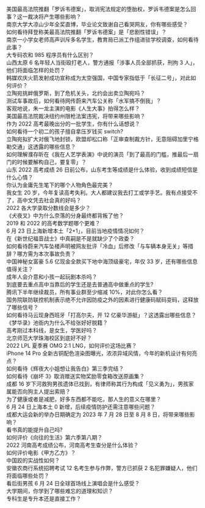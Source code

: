 美国最高法院推翻「罗诉韦德案」，取消宪法规定的堕胎权，罗诉韦德案是怎么回事？这一裁决将产生哪些影响？  
南京大学大凉山少年全奖直博，毕业论文致谢自己看哭网友，你有哪些感受？  
如何看待拜登称美最高法院推翻「罗诉韦德案」是「悲剧性错误」？  
南京一小学女老师高声训斥多名学生，教育局已派工作组进驻学校调查，如何看待此事？  
大专码农和 985 程序员有什么区别？  
山西太原 6 名年轻人当街殴打老人，警方通报「涉事人员全部抓获，刑拘 3 人」，他们将面临怎样的处罚？  
韩媒欢庆火箭发射成功宣称成为太空强国，中国专家指低于「长征二号」，对此如何评价？  
立陶宛挑衅俄罗斯，到了危机关头，北约会出卖立陶宛吗？  
测试车事故后，如何看待网传蔚来汽车公关称「水军搞不倒我」？  
客观地说，朱一龙主演的电影《人生大事》拍得怎么样？  
美国最高法院裁决纽约州限枪法案违宪，将带来哪些影响？  
作为 2022 高考最晚出分的一批学生，你有什么话想说？  
如何看待一个初二的孩子擅自拿压岁钱买 switch?  
立陶宛拟扩大对俄飞地封锁，欧盟却松口称「正审查制裁方针，无意阻碍加里宁格勒交通」这透露的哪些信息？  
如何理解濮存昕在《我在人艺学表演》中说的演员「到了最高的门槛，推最后一扇门的时候要解构自己，要复零」？  
山东 2022 高考成绩 26 日前公布，山东考生等成绩是什么体验，收到成绩短信是什么心情？  
你认为金庸先生笔下的哪个人物角色最完美？  
我女生 20 岁，今年复读高考失利。大人都建议我去打工或学手艺。我有点接受不了，高中文凭去社会真的好吗？  
2022 各大学录取分数线会是多少？  
《犬夜叉》中为什么奈落的分身最终都背叛了他？  
2019 和 2022 的高考数学题哪个更难？  
6 月 23 日上海新增本土「2+1」，目前当地疫情情况如何？  
在《新世纪福音战士》中真嗣是不是就缺少了个政委？  
如何看待蔚来汽车坠楼声明被网友批评「冷血」后修改「与车辆本身无关」等措辞？哪方需为本次事故负责？  
中国神秘女富豪 5.6 亿现金全款买下地中海顶级豪宅，年仅 33 岁，还有哪些信息值得关注？  
成年人会介意和小孩一起玩剧本杀吗？  
到底要去重点高中当靠后的学生还是去普通高中做重点的学生?  
腾讯下半年继续裁员，所有事业群至少缩减 10%，对此你怎么看？  
国务院联防联控机制表示绝不允许因防疫之外的因素进行健康码赋码变码，这释放了哪些信号？  
如何看待马云现身西班牙「打高尔夫，开 12 亿豪华游艇」？这透露出哪些信息？  
《梦华录》池衙内为什么不给张好好脱籍？  
高考刚过本科线，是女生，学医好吗？  
北京师范大学珠海校区到底好不好？  
2022 LPL 夏季赛 OMG 2:1 LNG，如何评价这场比赛？  
iPhone 14 Pro 全新古铜配色渲染图曝光，浓浓异域风情，今年的新机设计有何亮点？  
如何看待《辉夜大小姐想让我告白》第三季完结？  
如何看待《崩坏 3》取消赠送实物奖励零食箱改送原画集？  
成都  16 岁下河救狗男孩遗体已找到，有律师称其行为构成「见义勇为」，男孩家属能否向狗主人提出索赔？  
为了健康或者是减肥，好多东西都不能吃，那人生的意义在哪里？  
6 月 24 日上海本土 0 新增，后续疫情防护还需注意哪些问题？  
成都大运会新的举办日期确定为 2023 年 7 月 28 日至 8 月 8 日，将带来哪些影响？  
看书真的能提升自己吗?  
如何评价《向往的生活》第六季第八期？  
2022 河南高考成绩公布，河南高考生查分是什么体验？  
如何评价电影《甲方乙方》？  
中国跤的实战性如何？  
安徽农商行系统招聘考试 12 名考生参与作弊，警方已抓获 2 名犯罪嫌疑人，他们将面临哪些处罚？  
看后街男孩 6 月 24 日全球首场线上演唱会是什么感受？  
大学期间，你学到了哪些难忘的道理和知识？  
专科生是专升本还是直接工作？  
